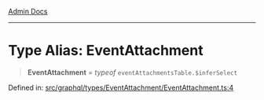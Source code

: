[Admin Docs](/)

***

# Type Alias: EventAttachment

> **EventAttachment** = *typeof* `eventAttachmentsTable.$inferSelect`

Defined in: [src/graphql/types/EventAttachment/EventAttachment.ts:4](https://github.com/Sourya07/talawa-api/blob/2dc82649c98e5346c00cdf926fe1d0bc13ec1544/src/graphql/types/EventAttachment/EventAttachment.ts#L4)
